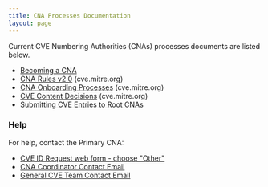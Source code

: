 ```yaml
---
title: CNA Processes Documentation
layout: page
---
```

           
Current CVE Numbering Authorities (CNAs) processes documents are listed below.     
                   
* [Becoming a CNA](/docs/cna/Becoming%20a%20CNA.pptx)
* [CNA Rules v2.0](https://cve.mitre.org/cve/cna/rules.html) (cve.mitre.org)
* [CNA Onboarding Processes](https://cve.mitre.org/cve/cna/rules.html#Section_4_2_on_boarding) (cve.mitre.org)
* [CVE Content Decisions](https://cve.mitre.org/cve/cna/rules.html#Appendix_C) (cve.mitre.org)
* [Submitting CVE Entries to Root CNAs](/docs/cna/submitting_cve_entries_to_root_cnas/index.html)

### Help       
                                        
For help, contact the Primary CNA:                                      
                                              
* [CVE ID Request web form - choose "Other"](https://cveform.mitre.org/)
* [CNA Coordinator Contact Email](mailto:cna-coordinator@mitre.org)
* [General CVE Team Contact Email](mailto:cve@mitre.org)
